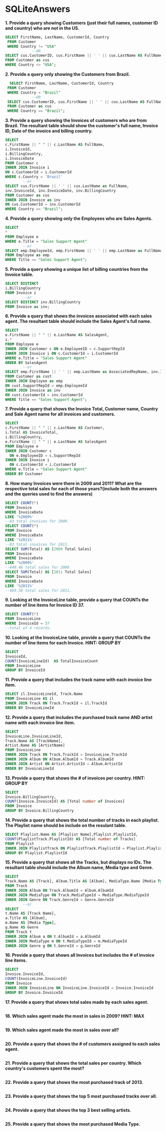 # SQLiteAnswers

**1. Provide a query showing Customers (just their full names, customer ID and country) who are not in the US.**
```SQL
SELECT FirstName, LastName, CustomerId, Country
 FROM Customer
 WHERE Country != "USA"
 			--OR
SELECT cus.CustomerID, cus.FirstName || ' ' || cus.LastName AS FullName, cus.Country 
FROM Customer as cus 
WHERE Country <> "USA";
```
**2. Provide a query only showing the Customers from Brazil.**
```SQL
  SELECT FirstName, LastName, CustomerId, Country
 FROM Customer
 WHERE Country = "Brazil"
 			--OR
 SELECT cus.CustomerID, cus.FirstName || ' ' || cus.LastName AS FullName, cus.Country 
 FROM Customer as cus 
 WHERE Country == "Brazil";
 ```
 **3. Provide a query showing the Invoices of customers who are from Brazil. The resultant table should show the customer's full name, Invoice ID, Date of the invoice and billing country.**
```SQL
SELECT
c.FirstName || " " || c.LastName AS FullName,
i.InvoiceId,
i.BillingCountry,
i.InvoiceDate
FROM Customer c
INNER JOIN Invoice i 
ON c.CustomerId = i.CustomerId
WHERE c.Country = 'Brazil'
		--or
SELECT cus.FirstName || ' ' || cus.LastName as FullName, 
inv.InvoiceId, inv.InvoiceDate, inv.BillingCountry 
FROM Customer as cus 
INNER JOIN Invoice as inv 
ON cus.CustomerId = inv.CustomerId 
WHERE Country == "Brazil";
```

**4. Provide a query showing only the Employees who are Sales Agents.**
```SQL
SELECT 
* 
FROM Employee e
WHERE e.Title = "Sales Support Agent"
		--or
SELECT emp.EmployeeId, emp.FirstName || ' ' || emp.LastName as FullName, emp.Title 
FROM Employee as emp 
WHERE Title == "Sales Support Agent";
```

**5. Provide a query showing a unique list of billing countries from the Invoice table.**
```SQL
SELECT DISTINCT
i.BillingCountry
FROM Invoice i
		--or
SELECT DISTINCT inv.BillingCountry 
FROM Invoice as inv;
```

**6. Provide a query that shows the invoices associated with each sales agent. The resultant table should include the Sales Agent's full name.**
```SQL
SELECT
e.FirstName || " " || e.LastName AS SalesAgent,
i.*
FROM Employee e
INNER JOIN Customer c ON e.EmployeeID = c.SupportRepId
INNER JOIN Invoice i ON c.CustomerId = i.CustomerId
WHERE e.Title = "Sales Support Agent"
ORDER BY SalesAgent
		--or
SELECT emp.FirstName || ' ' || emp.LastName as AssociatedRepName, inv.InvoiceId, inv.Total 
FROM Customer as cust 
INNER JOIN Employee as emp 
ON cust.SupportRepId = emp.EmployeeId 
INNER JOIN Invoice as inv 
ON cust.CustomerId = inv.CustomerId 
WHERE Title == "Sales Support Agent";
```

**7. Provide a query that shows the Invoice Total, Customer name, Country and Sale Agent name for all invoices and customers.**
```SQL
SELECT
c.FirstName || " " || c.LastName AS Customer,
i.Total AS InvoiceTotal,
i.BillingCountry,
e.FirstName || " " || e.LastName AS SalesAgent
FROM Employee e
INNER JOIN Customer c 
  ON e.EmployeeID = c.SupportRepId
INNER JOIN Invoice i 
  ON c.CustomerId = i.CustomerId
WHERE e.Title = "Sales Support Agent"
ORDER BY Customer

```

**8. How many Invoices were there in 2009 and 2011? What are the respective total sales for each of those years?(include both the answers and the queries used to find the answers)**
```SQL
SELECT COUNT(*) 
FROM Invoice 
WHERE InvoiceDate 
LIKE '%2009%'
--83 total invoices for 2009.
SELECT COUNT(*) 
FROM Invoice 
WHERE InvoiceDate 
LIKE '%2011%'
--83 total invoices for 2011.
SELECT SUM(Total) AS [2009 Total Sales] 
FROM Invoice 
WHERE InvoiceDate 
LIKE '%2009%'
--449.46 total sales for 2009.
SELECT SUM(Total) AS [2011 Total Sales] 
FROM Invoice 
WHERE InvoiceDate 
LIKE '%2011%'
--469.58 total sales for 2011.


```

**9. Looking at the InvoiceLine table, provide a query that COUNTs the number of line items for Invoice ID 37.**
```SQL
SELECT COUNT(*) 
FROM InvoiceLine 
WHERE InvoiceId = 37
--total of 4 records.
```

**10. Looking at the InvoiceLine table, provide a query that COUNTs the number of line items for each Invoice. HINT: GROUP BY**
```SQL
SELECT
InvoiceId, 
COUNT(InvoiceLineId)  AS TotalInvoiceCount
FROM InvoiceLine
GROUP BY InvoiceId
```

**11. Provide a query that includes the track name with each invoice line item.**
```SQL
SELECT il.InvoiceLineId, Track.Name
FROM InvoiceLine AS il
INNER JOIN Track ON Track.TrackId = il.TrackId 
ORDER BY InvoiceLineId
```

**12. Provide a query that includes the purchased track name AND artist name with each invoice line item.**
```SQL
SELECT
InvoiceLine.InvoiceLineId, 
Track.Name AS [TrackName], 
Artist.Name AS [ArtistName] 
FROM InvoiceLine 
INNER JOIN Track ON Track.TrackId = InvoiceLine.TrackId
INNER JOIN Album ON Album.AlbumId = Track.AlbumId
INNER JOIN Artist ON Artist.ArtistId = Album.ArtistId 
ORDER BY InvoiceLineId
```

**13. Provide a query that shows the # of invoices per country. HINT: GROUP BY**
```SQL
SELECT 
Invoice.BillingCountry, 
COUNT(Invoice.InvoiceId) AS [Total number of Invoices] 
FROM Invoice 
GROUP BY Invoice.BillingCountry
```

**14. Provide a query that shows the total number of tracks in each playlist. The Playlist name should be include on the resulant table.**
```SQL
SELECT Playlist.Name AS [Playlist Name],Playlist.PlaylistId,
COUNT(PlaylistTrack.PlaylistId) AS [Total number of Tracks] 
FROM Playlist 
INNER JOIN PlaylistTrack ON PlaylistTrack.PlaylistId = Playlist.PlaylistId 
GROUP BY Playlist.PlaylistId
```

**15. Provide a query that shows all the Tracks, but displays no IDs. The resultant table should include the Album name, Media type and Genre.**
```SQL
SELECT
Track.Name AS [Track], Album.Title AS [Album], MediaType.Name [Media Type], Genre.Name [Genre]
FROM Track 
INNER JOIN Album ON Track.AlbumId = Album.AlbumId
INNER JOIN MediaType ON Track.MediaTypeId = MediaType.MediaTypeId
INNER JOIN Genre ON Track.GenreId = Genre.GenreId
		--or
SELECT
t.Name AS [Track Name],
a.Title AS [Album],
m.Name AS [Media Type],
g.Name AS Genre
FROM Track t
INNER JOIN Album a ON t.AlbumId = a.AlbumId
INNER JOIN MediaType m ON t.MediaTypeId = m.MediaTypeId
INNER JOIN Genre g ON t.GenreId = g.GenreId
```

**16. Provide a query that shows all Invoices but includes the # of invoice line items.**
```SQL
SELECT 
Invoice.InvoiceId,
COUNT(InvoiceLine.InvoiceId) 
FROM Invoice 
INNER JOIN InvoiceLine ON InvoiceLine.InvoiceId = Invoice.InvoiceId 
GROUP BY Invoice.InvoiceId

```

**17. Provide a query that shows total sales made by each sales agent.**
```SQL

```

**18. Which sales agent made the most in sales in 2009? HINT: MAX**
```SQL

```

**19. Which sales agent made the most in sales over all?**
```SQL

```

**20. Provide a query that shows the # of customers assigned to each sales agent.**
```SQL

```

**21. Provide a query that shows the total sales per country. Which country's customers spent the most?**
```SQL

```

**22. Provide a query that shows the most purchased track of 2013.**
```SQL

```

**23. Provide a query that shows the top 5 most purchased tracks over all.**
```SQL

```

**24. Provide a query that shows the top 3 best selling artists.**
```SQL

```

**25. Provide a query that shows the most purchased Media Type.**
```SQL

```